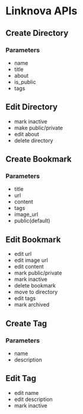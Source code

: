 # Linknova APIs

## Create Directory

### Parameters 

- name
- title
- about
- is_public
- tags

## Edit Directory

- mark inactive
- make public/private
- edit about
- delete directory


## Create Bookmark

### Parameters

- title
- url
- content
- tags
- image_url
- public(default)

## Edit Bookmark

- edit url
- edit image url
- edit content
- mark public/private
- mark inactive
- delete bookmark
- move to directory
- edit tags
- mark archived


## Create Tag

### Parameters

- name
- description

## Edit Tag

- edit name
- edit description
- mark inactive
